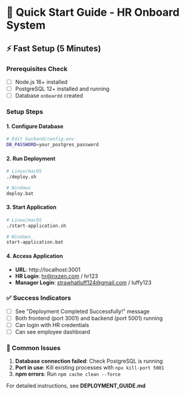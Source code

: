 # 🚀 Quick Start Guide - HR Onboard System

## ⚡ Fast Setup (5 Minutes)

### Prerequisites Check

- [ ] Node.js 16+ installed
- [ ] PostgreSQL 12+ installed and running
- [ ] Database `onboardd` created

### Setup Steps

#### 1. Configure Database

```bash
# Edit backend/config.env
DB_PASSWORD=your_postgres_password
```

#### 2. Run Deployment

```bash
# Linux/macOS
./deploy.sh

# Windows
deploy.bat
```

#### 3. Start Application

```bash
# Linux/macOS
./start-application.sh

# Windows
start-application.bat
```

#### 4. Access Application

- **URL**: http://localhost:3001
- **HR Login**: hr@nxzen.com / hr123
- **Manager Login**: strawhatluff124@gmail.com / luffy123

### ✅ Success Indicators

- [ ] See "Deployment Completed Successfully!" message
- [ ] Both frontend (port 3001) and backend (port 5001) running
- [ ] Can login with HR credentials
- [ ] Can see employee dashboard

### 🚨 Common Issues

1. **Database connection failed**: Check PostgreSQL is running
2. **Port in use**: Kill existing processes with `npx kill-port 5001`
3. **npm errors**: Run `npm cache clean --force`

For detailed instructions, see **DEPLOYMENT_GUIDE.md**
